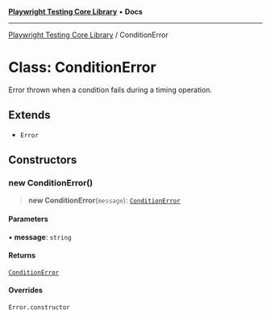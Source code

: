 [**Playwright Testing Core Library**](../README.md) • **Docs**

***

[Playwright Testing Core Library](../README.md) / ConditionError

# Class: ConditionError

Error thrown when a condition fails during a timing operation.

## Extends

- `Error`

## Constructors

### new ConditionError()

> **new ConditionError**(`message`): [`ConditionError`](ConditionError.md)

#### Parameters

• **message**: `string`

#### Returns

[`ConditionError`](ConditionError.md)

#### Overrides

`Error.constructor`
